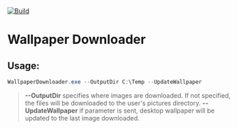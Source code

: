 [![Build](https://github.com/kassiokiarelly/bingwallpaper/actions/workflows/dotnet.yml/badge.svg)](https://github.com/kassiokiarelly/bingwallpaper/actions/workflows/dotnet.yml)

# Wallpaper Downloader

## Usage:

```powershell
WallpaperDownloader.exe --OutputDir C:\Temp --UpdateWallpaper
```
> **--OutputDir** specifies where images are downloaded. If not specified, the files will be downloaded to the user's pictures directory.
> **--UpdateWallpaper** if parameter is sent, desktop wallpaper will be updated to the last image downloaded.
